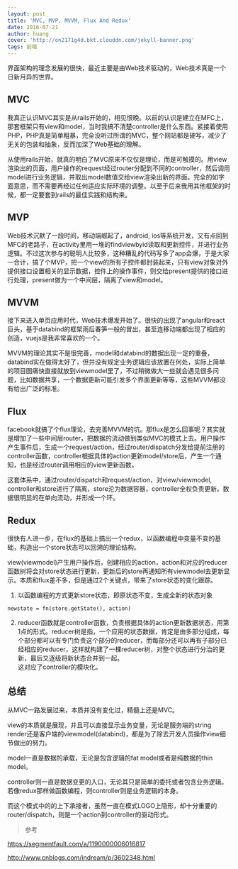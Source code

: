```yaml
---
layout: post
title: 'MVC, MVP, MVVM, Flux And Redux'
date: 2016-07-21
author: huang
cover: 'http://on2171g4d.bkt.clouddn.com/jekyll-banner.png'
tags: 前端
---
```


界面架构的理念发展的很快，最近主要是由Web技术驱动的，Web技术真是一个日新月异的世界。

## MVC
我真正认识MVC其实是从rails开始的，相见恨晚。以前的认识是建立在MFC上，那套框架只有view和model，当时我搞不清楚controller是什么东西。紧接着使用PHP，PHP真是简单粗暴，完全没听过所谓的MVC，整个网站都是硬写，减少了无关的包装和抽象，反而加深了Web基础的理解。

从使用rails开始，就真的明白了MVC原来不仅仅是理论，而是可触摸的。用view渲染出的页面，用户操作的request经过router分配到不同的controller，然后调用model进行业务逻辑，并取出model数值交给view渲染出新的界面。完全的如字面意思，而不需要再经过任何适应实际环境的调整。以至于后来我用其他框架的时候，都一定要套到rails的最佳实践和结构来。

## MVP
Web技术沉默了一段时间，移动端崛起了，android, ios等系统开发，又有点回到MFC的老路子，在activity里用一堆的findviewbyid读取和更新控件，并进行业务逻辑。不过这次参与的聪明人比较多，这种糟乱的代码写多了app会爆，于是大家一合计，搞了个MVP，把一个view的所有子控件都封装起来，只有view对象对外提供接口设置相关的显示数据，控件上的操作事件，则交给present提供的接口进行处理，present做为一个中间层，隔离了view和model。

## MVVM
接下来进入单页应用时代，Web技术爆发开始了。很快的出现了angular和react巨头，基于databind的框架雨后春笋一般的冒出，甚至连移动端都出现了相应的创造，vuejs是我非常喜欢的一个。

MVVM的理论其实不是很完善，model和databind的数据出现一定的重叠，databind实在做得太好了，但并没有规定业务逻辑应该放置在何处，实际上简单的项目图痛快直接就放到viewmodel里了，不过稍微做大一些就会遇见很多问题，比如数据共享，一个数据更新可能引发多个界面更新等等，这些MVVM都没有给出广泛的标准。

## Flux
facebook就搞了个flux理论，去完善MVVM的坑。那flux是怎么回事呢？其实就是增加了一些中间层router，把数据的流动做到类似MVC的模式上去。用户操作产生事件后，生成一个request/action，经过router/dispatch分发给提前注册的controller函数，controller根据具体的action更新model/store后，产生一个通知，也是经过router调用相应的view更新函数。

这套体系中，通过router/dispatch和request/action，对view/viewmodel, controller和store进行了隔离，store沦为数据容器，controller全权负责更新。数据很明显的在单向流动，并形成一个环。

## Redux
很快有人进一步，在flux的基础上搞出一个redux，以函数编程中变量不变的基础，构造出一个store状态可以回溯的理论结构。

view(viewmodel)产生用户操作后，创建相应的action，action和对应的reducer函数树将会对store状态进行更新，更新后的store再通知所有viewmodel去更新显示。本质和flux差不多，但是通过2个关键点，带来了store状态的变化跟踪。

1. 以函数编程的方式更新store状态，即原状态不变，生成全新的状态对象
```
newstate = fn(store.getState(), action)
```

2. reducer函数就是controller函数，负责根据具体的action更新数据状态，用第1点的形式。reducer树是指，一个应用的状态数据，肯定是由多部分组成，每个部分都可以有专门负责这个部分的reducer，而每部分还可以再有子部分已经相应的reducer，这样就构建了一棵reducer树，对整个状态进行分治的更新，最后又逐级将新状态合并到一起。  
这对应了controller的模块化。

## 总结
从MVC一路发展过来，本质并没有变化过，精髓上还是MVC。

view的本质就是展现，并且可以直接显示业务变量，无论是服务端的string render还是客户端的viewmodel(databind)，都是为了除去开发人员操作view细节做出的努力。

model一直是数据的承载，无论是包含逻辑的fat model或者是纯数据的thin model。

controller则一直是数据变更的入口，无论其只是简单的委托或者包含业务逻辑。若像redux那样做函数编程，则controller则是业务逻辑的本身。

而这个模式中的的上下承接者，虽然一直在模式LOGO上隐形，却十分重要的router/dispatch，则是一个action到controller的驱动形式。

> 参考

https://segmentfault.com/a/1190000006016817

http://www.cnblogs.com/indream/p/3602348.html
